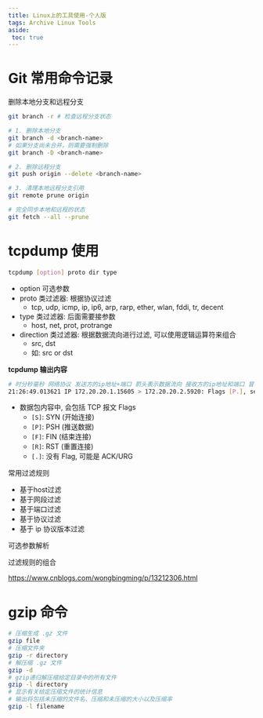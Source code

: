 ```yaml
---
title: Linux上的工具使用-个人版
tags: Archive Linux Tools
aside:
 toc: true
---
```


# Git 常用命令记录
删除本地分支和远程分支
```bash
git branch -r # 检查远程分支状态

# 1. 删除本地分支
git branch -d <branch-name>
# 如果分支尚未合并，则需要强制删除
git branch -D <branch-name>

# 2. 删除远程分支
git push origin --delete <branch-name>

# 3. 清理本地远程分支引用
git remote prune origin

# 完全同步本地和远程的状态
git fetch --all --prune
```

# tcpdump 使用
```bash
tcpdump [option] proto dir type
```
- option 可选参数
- proto 类过滤器: 根据协议过滤
    - tcp, udp, icmp, ip, ip6, arp, rarp, ether, wlan, fddi, tr, decent
- type 类过滤器: 后面需要接参数
    - host, net, prot, protrange
- direction 类过滤器: 根据数据流向进行过滤, 可以使用逻辑运算符来组合
    - src, dst
    - 如: src or dst

**tcpdump 输出内容**
```bash
# 时分秒毫秒 网络协议 发送方的ip地址+端口 箭头表示数据流向 接收方的ip地址和端口 冒号 数据包内容
21:26:49.013621 IP 172.20.20.1.15605 > 172.20.20.2.5920: Flags [P.], seq 49:97, ack 106048, win 4723, length 48
```
- 数据包内容中, 会包括 TCP 报文 Flags
    - `[S]`: SYN (开始连接)
    - `[P]`: PSH (推送数据)
    - `[F]`: FIN (结束连接)
    - `[R]`: RST (重置连接)
    - `[.]`: 没有 Flag, 可能是 ACK/URG

常用过滤规则
- 基于host过滤
- 基于网段过滤
- 基于端口过滤
- 基于协议过滤
- 基于 ip 协议版本过滤

可选参数解析

过滤规则的组合


https://www.cnblogs.com/wongbingming/p/13212306.html


# gzip 命令
```bash
# 压缩生成 .gz 文件
gzip file
# 压缩文件夹
gzip -r directory
# 解压缩 .gz 文件
gzip -d
# gzip递归解压缩给定目录中的所有文件
gzip -l directory
# 显示有关给定压缩文件的统计信息
# 输出将包括未压缩的文件名、压缩和未压缩的大小以及压缩率
gzip -l filename
```